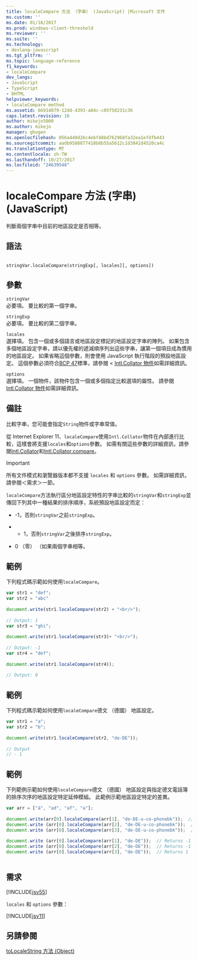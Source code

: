 ```yaml
---
title: localeCompare 方法 （字串） (JavaScript) |Microsoft 文件
ms.custom: ''
ms.date: 01/18/2017
ms.prod: windows-client-threshold
ms.reviewer: ''
ms.suite: ''
ms.technology:
- devlang-javascript
ms.tgt_pltfrm: ''
ms.topic: language-reference
f1_keywords:
- localeCompare
dev_langs:
- JavaScript
- TypeScript
- DHTML
helpviewer_keywords:
- localeCompare method
ms.assetid: 66914079-12dd-4393-a84c-c05f58231c36
caps.latest.revision: 16
author: mikejo5000
ms.author: mikejo
manager: ghogen
ms.openlocfilehash: 056a440d26c4ebf48bd762968fa32ea1efdfb443
ms.sourcegitcommit: aadb9588877418b8b55a5612c1d3842d4520ca4c
ms.translationtype: MT
ms.contentlocale: zh-TW
ms.lasthandoff: 10/27/2017
ms.locfileid: "24639548"
---
```

# <a name="localecompare-method-string-javascript"></a>localeCompare 方法 (字串) (JavaScript)
判斷兩個字串中目前的地區設定是否相等。  
  
## <a name="syntax"></a>語法  
  
```  
  
stringVar.localeCompare(stringExp[, locales][, options])   
```  
  
## <a name="parameters"></a>參數  
 `stringVar`  
 必要項。 要比較的第一個字串。  
  
 `stringExp`  
 必要項。 要比較的第二個字串。  
  
 `locales`  
 選擇項。 包含一個或多個語言或地區設定標記的地區設定字串的陣列。 如果包含多個地區設定字串，請以優先權的遞減順序列出這些字串，讓第一個項目成為慣用的地區設定。 如果省略這個參數，則會使用 JavaScript 執行階段的預設地區設定。 這個參數必須符合[BCP 47](http://tools.ietf.org/html/rfc5646)標準，請參閱 < [Intl.Collator 物件](../../javascript/reference/intl-collator-object-javascript.md)如需詳細資訊。  
  
 `options`  
 選擇項。 一個物件，該物件包含一個或多個指定比較選項的屬性。 請參閱[Intl.Collator 物件](../../javascript/reference/intl-collator-object-javascript.md)如需詳細資訊。  
  
## <a name="remarks"></a>備註  
 比較字串，您可能會指定`String`物件或字串常值。  
  
 從 Internet Explorer 11、`localeCompare`使用`Intl.Collator`物件在內部進行比較，這樣會將支援`locales`和`options`參數。 如需有關這些參數的詳細資訊，請參閱[Intl.Collator](../../javascript/reference/intl-collator-object-javascript.md)和[Intl.Collator.compare](../../javascript/reference/compare-property-intl-collator.md)。  
  
> [!IMPORTANT]
>  所有文件模式和瀏覽器版本都不支援 `locales` 和 `options` 參數。 如需詳細資訊，請參閱＜需求＞一節。  
  
 `localeCompare`方法執行區分地區設定特性的字串比較的`stringVar`和`stringExp`並傳回下列其中一種結果的排序順序，系統預設地區設定而定：  
  
-   -1，否則`stringVar`之前`stringExp`。  
  
-   + 1，否則`stringVar`之後排序`stringExp`。  
  
-   0 （零） （如果兩個字串相等。  
  
## <a name="example"></a>範例  
 下列程式碼示範如何使用`localeCompare`。  
  
```JavaScript  
var str1 = "def";  
var str2 = "abc"  
  
document.write(str1.localeCompare(str2) + "<br/>");  
  
// Output: 1  
var str3 = "ghi";  
  
document.write(str1.localeCompare(str3)+ "<br/>");  
  
// Output: -1  
var str4 = "def";  
  
document.write(str1.localeCompare(str4));  
  
// Output: 0  
```  
  
## <a name="example"></a>範例  
 下列程式碼示範如何使用`localeCompare`德文 （德國） 地區設定。  
  
```JavaScript  
var str1 = "a";  
var str2 = "b";  
  
document.write(str1.localeCompare(str2, "de-DE"));  
  
// Output  
// - 1  
```  
  
## <a name="example"></a>範例  
 下列範例示範如何使用`localeCompare`德文 （德國） 地區設定與指定德文電話簿的排序次序的地區設定特定延伸模組。 此範例示範地區設定特定的差異。  
  
```JavaScript  
var arr = ["ä", "ad", "af", "a"];  
  
document.write(arr[0].localeCompare(arr[1], "de-DE-u-co-phonebk"));  // Returns 1  
document.write (arr[0].localeCompare(arr[2], "de-DE-u-co-phonebk"));  // Returns -1  
document.write (arr[0].localeCompare(arr[3], "de-DE-u-co-phonebk"));  // Returns 1  
  
document.write (arr[0].localeCompare(arr[1], "de-DE"));  // Returns -1  
document.write (arr[0].localeCompare(arr[2], "de-DE"));  // Returns -1  
document.write (arr[0].localeCompare(arr[3], "de-DE"));  // Returns 1  
  
```  
  
## <a name="requirements"></a>需求  
 [!INCLUDE[jsv55](../../javascript/reference/includes/jsv55-md.md)]  
  
 `locales` 和 `options` 參數：  
  
 [!INCLUDE[jsv11](../../javascript/reference/includes/jsv11-md.md)]  
  
## <a name="see-also"></a>另請參閱  
 [toLocaleString 方法 (Object)](../../javascript/reference/tolocalestring-method-object-javascript.md)